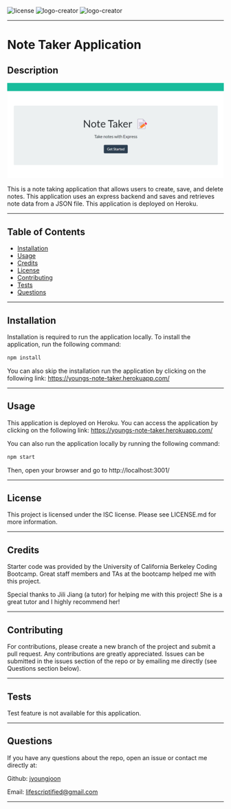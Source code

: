 ![license](https://img.shields.io/badge/license-ISC-blue.svg) ![logo-creator](https://img.shields.io/github/languages/count/jyoungjoon/note-taker) ![logo-creator](https://img.shields.io/github/languages/top/jyoungjoon/note-taker)

---

# Note Taker Application

## Description

![Screenshot](./public/assets/images/screenshot.png)

This is a note taking application that allows users to create, save, and delete notes. This application uses an express backend and saves and retrieves note data from a JSON file. This application is deployed on Heroku.

---

## Table of Contents

- [Installation](#installation)
- [Usage](#usage)
- [Credits](#credits)
- [License](#license)
- [Contributing](#contributing)
- [Tests](#tests)
- [Questions](#questions)

---

## Installation

Installation is required to run the application locally. To install the application, run the following command:

```bash
npm install
```

You can also skip the installation run the application by clicking on the following link: https://youngs-note-taker.herokuapp.com/

---

## Usage

This application is deployed on Heroku. You can access the application by clicking on the following link: https://youngs-note-taker.herokuapp.com/

You can also run the application locally by running the following command:

```bash
npm start
```

Then, open your browser and go to http://localhost:3001/

---

## License

This project is licensed under the ISC license. Please see LICENSE.md for more information.

---

## Credits

Starter code was provided by the University of California Berkeley Coding Bootcamp. Great staff members and TAs at the bootcamp helped me with this project.

Special thanks to Jili Jiang (a tutor) for helping me with this project! She is a great tutor and I highly recommend her!

---

## Contributing

For contributions, please create a new branch of the project and submit a pull request. Any contributions are greatly appreciated. Issues can be submitted in the issues section of the repo or by emailing me directly (see Questions section below).

---

## Tests

Test feature is not available for this application.

---

## Questions

If you have any questions about the repo, open an issue or contact me directly at:

Github: [jyoungjoon](https://github.com/jyoungjoon)

Email: lifescriptified@gmail.com

---
